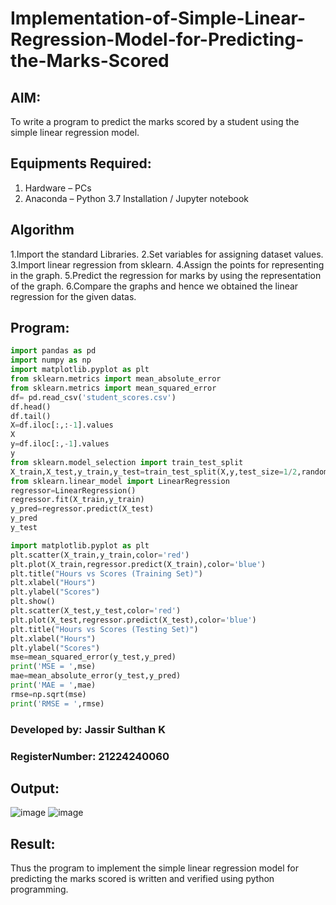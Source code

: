 # Implementation-of-Simple-Linear-Regression-Model-for-Predicting-the-Marks-Scored

## AIM:
To write a program to predict the marks scored by a student using the simple linear regression model.

## Equipments Required:
1. Hardware – PCs
2. Anaconda – Python 3.7 Installation / Jupyter notebook

## Algorithm
1.Import the standard Libraries. 
2.Set variables for assigning dataset values. 3.Import linear regression from sklearn. 
4.Assign the points for representing in the graph. 
5.Predict the regression for marks by using the representation of the graph. 
6.Compare the graphs and hence we obtained the linear regression for the given datas.
## Program:
```python
import pandas as pd
import numpy as np
import matplotlib.pyplot as plt
from sklearn.metrics import mean_absolute_error
from sklearn.metrics import mean_squared_error
df= pd.read_csv('student_scores.csv')
df.head()
df.tail()
X=df.iloc[:,:-1].values
X
y=df.iloc[:,-1].values
y
from sklearn.model_selection import train_test_split
X_train,X_test,y_train,y_test=train_test_split(X,y,test_size=1/2,random_state=0)
from sklearn.linear_model import LinearRegression
regressor=LinearRegression()
regressor.fit(X_train,y_train)
y_pred=regressor.predict(X_test)
y_pred
y_test

import matplotlib.pyplot as plt
plt.scatter(X_train,y_train,color='red')
plt.plot(X_train,regressor.predict(X_train),color='blue')
plt.title("Hours vs Scores (Training Set)")
plt.xlabel("Hours")
plt.ylabel("Scores")
plt.show()
plt.scatter(X_test,y_test,color='red')
plt.plot(X_test,regressor.predict(X_test),color='blue')
plt.title("Hours vs Scores (Testing Set)")
plt.xlabel("Hours")
plt.ylabel("Scores")
mse=mean_squared_error(y_test,y_pred)
print('MSE = ',mse)
mae=mean_absolute_error(y_test,y_pred)
print('MAE = ',mae)
rmse=np.sqrt(mse)
print('RMSE = ',rmse)
```
### Developed by: Jassir Sulthan K
### RegisterNumber:  21224240060

## Output:
![image](https://github.com/user-attachments/assets/22d96886-22aa-46ed-bc3a-1832386057b6)
![image](https://github.com/user-attachments/assets/a42fc446-e519-479a-81fc-1ad0068fc826)




## Result:
Thus the program to implement the simple linear regression model for predicting the marks scored is written and verified using python programming.
